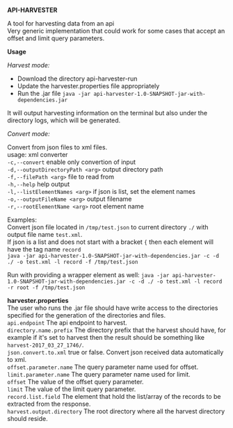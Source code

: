 **API-HARVESTER**
 
A tool for harvesting data from an api  
Very generic implementation that could work for some cases that accept an offset and limit query parameters.

**Usage**

*Harvest mode:*
* Download the directory api-harvester-run  
* Update the harvester.properties file appropriately 
* Run the .jar file `java -jar api-harvester-1.0-SNAPSHOT-jar-with-dependencies.jar`

It will output harvesting information on the terminal but also under the directory logs, which will be generated.

*Convert mode:*

Convert from json files to xml files.  
usage: xml converter  
 `-c,--convert`                     enable only convertion of input  
 `-d,--outputDirectoryPath <arg>`   output directory path  
 `-f,--filePath <arg>`              file to read from  
 `-h,--help`                        help output  
 `-l,--listElementNames <arg>`      if json is list, set the element names  
 `-o,--outputFileName <arg>`        output filename  
 `-r,--rootElementName <arg>`       root element name  

Examples:  
Convert json file located in `/tmp/test.json` to current directory `./` with output file name `test.xml`.  
If json is a list and does not start with a bracket `{` then each element will have the tag name `record`  
`java -jar api-harvester-1.0-SNAPSHOT-jar-with-dependencies.jar -c -d ./ -o test.xml -l record -f /tmp/test.json`

Run with providing a wrapper element as well:
`java -jar api-harvester-1.0-SNAPSHOT-jar-with-dependencies.jar -c -d ./ -o test.xml -l record -r root -f /tmp/test.json`

**harvester.properties**  
The user who runs the .jar file should have write access to the directories specified for the generation of the directories and files.  
`api.endpoint` The api endpoint to harvest.  
`directory.name.prefix` The directory prefix that the harvest should have, for example if it's set to harvest then the result should be something like `harvest-2017_03_27_1746/`.  
`json.convert.to.xml` true or false. Convert json received data automatically to xml.  
`offset.parameter.name` The query parameter name used for offset.  
`limit.parameter.name`  The query parameter name used for limit.  
`offset` The value of the offset query parameter.  
`limit`  The value of the limit query parameter.  
`record.list.field` The element that hold the list/array of the records to be extracted from the response.  
`harvest.output.directory` The root directory where all the harvest directory should reside.  
